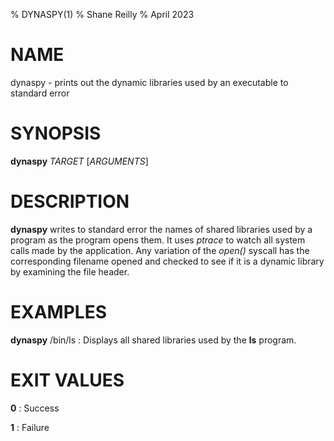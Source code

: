 % DYNASPY(1)
% Shane Reilly
% April 2023

# NAME
dynaspy - prints out the dynamic libraries used by an executable to standard error

# SYNOPSIS
**dynaspy** *TARGET* [*ARGUMENTS*]

# DESCRIPTION
**dynaspy** writes to standard error the names of shared libraries used by a program as the program opens them. It uses *ptrace* to watch all system calls made by the application. Any variation of the *open()* syscall has the corresponding filename opened and checked to see if it is a dynamic library by examining the file header.

# EXAMPLES
**dynaspy** /bin/ls 
: Displays all shared libraries used by the **ls** program.

# EXIT VALUES
**0**
: Success

**1**
: Failure
